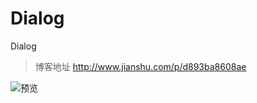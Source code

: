 # Dialog
Dialog

> 博客地址  http://www.jianshu.com/p/d893ba8608ae

![预览](https://github.com/Alex-Cin/Dialog/blob/master/preview/preview.gif)
